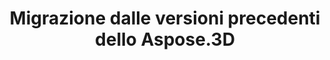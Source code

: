 ﻿---
title: Migrazione dalle versioni precedenti dello Aspose.3D
type: docs
weight: 170
url: /it/net/migrating-from-earlier-versions-of-aspose-3d/
---
